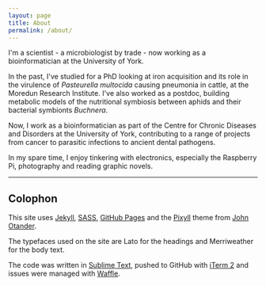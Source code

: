 ```yaml
---
layout: page
title: About
permalink: /about/
---
```


I'm a scientist - a microbiologist by trade - now working as a bioinformatician
at the University of York.

In the past, I've studied for a PhD looking at iron acquisition and its role in
the virulence of *Pasteurella multocida* causing pneumonia in cattle, at the 
Moredun Research Institute. I've also worked as a postdoc, building metabolic 
models of the nutritional symbiosis between aphids and their bacterial 
symbionts *Buchnera*.

Now, I work as a bioinformatician as part of the Centre for Chronic Diseases 
and Disorders at the University of York, contributing to a range of projects 
from cancer to parasitic infections to ancient dental pathogens.

In my spare time, I enjoy tinkering with electronics, especially the Raspberry 
Pi, photography and reading graphic novels.

----------

## Colophon

This site uses [Jekyll](http://jekyllrb.com), [SASS](http://sass-lang.com),
[GitHub Pages](https://pages.github.com)
and the [Pixyll](http://pixyll.com) theme from 
[John Otander](http://johnotander.com).

The typefaces used on the site are Lato for the headings and Merriweather for the
body text.

The code was written in [Sublime Text](http://www.sublimetext.com), pushed to
GitHub with [iTerm 2](http://iterm2.com) and issues were managed with
[Waffle](https://waffle.io).